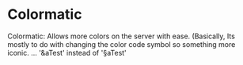 # Colormatic
Colormatic: Allows more colors on the server with ease. (Basically, Its mostly to do with changing the color code symbol so something more iconic. ... '&amp;aTest' instead of '§aTest'
